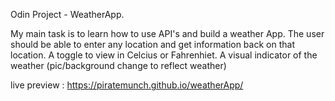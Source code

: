 Odin Project - WeatherApp.

My main task is to learn how to use API's and build a weather App. 
The user should be able to enter any location and get information back on that location.  A toggle to view in Celcius or Fahrenhiet. A visual indicator of the weather (pic/background change to reflect weather)

live preview : https://piratemunch.github.io/weatherApp/